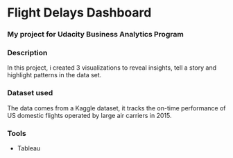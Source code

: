 # Flight Delays Dashboard
### My project for Udacity Business Analytics Program


### Description


In this project, i created 3 visualizations to reveal insights, tell a story and highlight patterns in the data set. 

### Dataset used

The data comes from a Kaggle dataset, it tracks the on-time performance of US domestic flights operated by large air carriers in 2015.

### Tools
- Tableau
